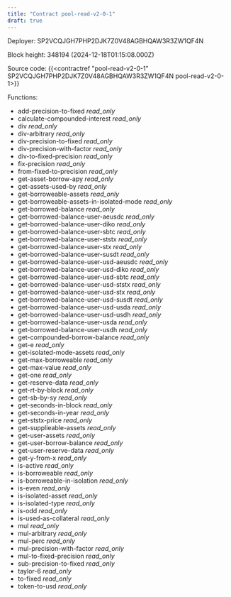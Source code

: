```yaml
---
title: "Contract pool-read-v2-0-1"
draft: true
---
```

Deployer: SP2VCQJGH7PHP2DJK7Z0V48AGBHQAW3R3ZW1QF4N


 



Block height: 348194 (2024-12-18T01:15:08.000Z)

Source code: {{<contractref "pool-read-v2-0-1" SP2VCQJGH7PHP2DJK7Z0V48AGBHQAW3R3ZW1QF4N pool-read-v2-0-1>}}

Functions:

* add-precision-to-fixed _read_only_
* calculate-compounded-interest _read_only_
* div _read_only_
* div-arbitrary _read_only_
* div-precision-to-fixed _read_only_
* div-precision-with-factor _read_only_
* div-to-fixed-precision _read_only_
* fix-precision _read_only_
* from-fixed-to-precision _read_only_
* get-asset-borrow-apy _read_only_
* get-assets-used-by _read_only_
* get-borroweable-assets _read_only_
* get-borroweable-assets-in-isolated-mode _read_only_
* get-borrowed-balance _read_only_
* get-borrowed-balance-user-aeusdc _read_only_
* get-borrowed-balance-user-diko _read_only_
* get-borrowed-balance-user-sbtc _read_only_
* get-borrowed-balance-user-ststx _read_only_
* get-borrowed-balance-user-stx _read_only_
* get-borrowed-balance-user-susdt _read_only_
* get-borrowed-balance-user-usd-aeusdc _read_only_
* get-borrowed-balance-user-usd-diko _read_only_
* get-borrowed-balance-user-usd-sbtc _read_only_
* get-borrowed-balance-user-usd-ststx _read_only_
* get-borrowed-balance-user-usd-stx _read_only_
* get-borrowed-balance-user-usd-susdt _read_only_
* get-borrowed-balance-user-usd-usda _read_only_
* get-borrowed-balance-user-usd-usdh _read_only_
* get-borrowed-balance-user-usda _read_only_
* get-borrowed-balance-user-usdh _read_only_
* get-compounded-borrow-balance _read_only_
* get-e _read_only_
* get-isolated-mode-assets _read_only_
* get-max-borroweable _read_only_
* get-max-value _read_only_
* get-one _read_only_
* get-reserve-data _read_only_
* get-rt-by-block _read_only_
* get-sb-by-sy _read_only_
* get-seconds-in-block _read_only_
* get-seconds-in-year _read_only_
* get-ststx-price _read_only_
* get-supplieable-assets _read_only_
* get-user-assets _read_only_
* get-user-borrow-balance _read_only_
* get-user-reserve-data _read_only_
* get-y-from-x _read_only_
* is-active _read_only_
* is-borroweable _read_only_
* is-borroweable-in-isolation _read_only_
* is-even _read_only_
* is-isolated-asset _read_only_
* is-isolated-type _read_only_
* is-odd _read_only_
* is-used-as-collateral _read_only_
* mul _read_only_
* mul-arbitrary _read_only_
* mul-perc _read_only_
* mul-precision-with-factor _read_only_
* mul-to-fixed-precision _read_only_
* sub-precision-to-fixed _read_only_
* taylor-6 _read_only_
* to-fixed _read_only_
* token-to-usd _read_only_
